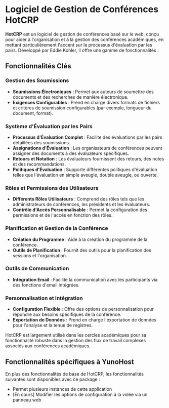 # Logiciel de Gestion de Conférences HotCRP

**HotCRP** est un logiciel de gestion de conférences basé sur le web, conçu pour aider à l'organisation et à la gestion des conférences académiques, en mettant particulièrement l'accent sur le processus d'évaluation par les pairs. Développé par Eddie Kohler, il offre une gamme de fonctionnalités :

## Fonctionnalités Clés

### Gestion des Soumissions
- **Soumissions Électroniques** : Permet aux auteurs de soumettre des documents et des recherches de manière électronique.
- **Exigences Configurables** : Prend en charge divers formats de fichiers et critères de soumission configurables (par exemple, longueur du document, format).

### Système d'Évaluation par les Pairs
- **Processus d'Évaluation Complet** : Facilite des évaluations par les pairs détaillées des soumissions.
- **Assignations d'Évaluation** : Les organisateurs de conférences peuvent assigner des documents à des évaluateurs spécifiques.
- **Retours et Notation** : Les évaluateurs fournissent des retours, des notes et des recommandations.
- **Politiques d'Évaluation** : Supporte différentes politiques d'évaluation telles que l'évaluation en simple aveugle, double aveugle, ou ouverte.

### Rôles et Permissions des Utilisateurs
- **Différents Rôles Utilisateurs** : Comprend des rôles tels que les administrateurs de conférences, les présidents et les évaluateurs.
- **Contrôle d'Accès Personnalisable** : Permet la configuration des permissions et de l'accès en fonction des rôles.

### Planification et Gestion de la Conférence
- **Création du Programme** : Aide à la création du programme de la conférence.
- **Outils de Planification** : Fournit des outils pour la planification des sessions et l'organisation.

### Outils de Communication
- **Intégration Email** : Facilite la communication avec les participants via des fonctions d'email intégrées.

### Personnalisation et Intégration
- **Configuration Flexible** : Offre des options de personnalisation pour répondre aux besoins spécifiques de la conférence.
- **Exportation de Données** : Prend en charge l'exportation de données pour l'analyse et la tenue de registres.

HotCRP est largement utilisé dans les cercles académiques pour sa fonctionnalité robuste dans la gestion des flux de travail complexes associés aux conférences académiques.

## Fonctionnalités spécifiques à YunoHost

En plus des fonctionnalités de base de HotCRP, les fonctionnalités suivantes sont disponibles avec ce package :

 * Permet plusieurs instances de cette application
 * [En cours] Modifier les options de configuration à la volée via un panneau web